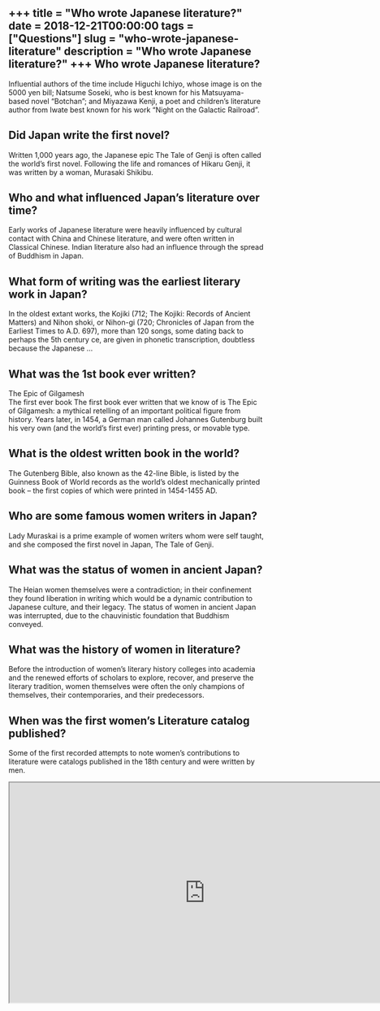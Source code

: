 +++
title = "Who wrote Japanese literature?"
date = 2018-12-21T00:00:00
tags = ["Questions"]
slug = "who-wrote-japanese-literature"
description = "Who wrote Japanese literature?"
+++
Who wrote Japanese literature?
------------------------------

Influential authors of the time include Higuchi Ichiyo, whose image is on the 5000 yen bill; Natsume Soseki, who is best known for his Matsuyama-based novel “Botchan”; and Miyazawa Kenji, a poet and children’s literature author from Iwate best known for his work “Night on the Galactic Railroad”.

Did Japan write the first novel?
--------------------------------

Written 1,000 years ago, the Japanese epic The Tale of Genji is often called the world’s first novel. Following the life and romances of Hikaru Genji, it was written by a woman, Murasaki Shikibu.

Who and what influenced Japan’s literature over time?
-----------------------------------------------------

Early works of Japanese literature were heavily influenced by cultural contact with China and Chinese literature, and were often written in Classical Chinese. Indian literature also had an influence through the spread of Buddhism in Japan.

What form of writing was the earliest literary work in Japan?
-------------------------------------------------------------

In the oldest extant works, the Kojiki (712; The Kojiki: Records of Ancient Matters) and Nihon shoki, or Nihon-gi (720; Chronicles of Japan from the Earliest Times to A.D. 697), more than 120 songs, some dating back to perhaps the 5th century ce, are given in phonetic transcription, doubtless because the Japanese …

What was the 1st book ever written?
-----------------------------------

The Epic of Gilgamesh  
The first ever book The first book ever written that we know of is The Epic of Gilgamesh: a mythical retelling of an important political figure from history. Years later, in 1454, a German man called Johannes Gutenburg built his very own (and the world’s first ever) printing press, or movable type.

What is the oldest written book in the world?
---------------------------------------------

The Gutenberg Bible, also known as the 42-line Bible, is listed by the Guinness Book of World records as the world’s oldest mechanically printed book – the first copies of which were printed in 1454-1455 AD.

Who are some famous women writers in Japan?
-------------------------------------------

Lady Muraskai is a prime example of women writers whom were self taught, and she composed the first novel in Japan, The Tale of Genji.

What was the status of women in ancient Japan?
----------------------------------------------

The Heian women themselves were a contradiction; in their confinement they found liberation in writing which would be a dynamic contribution to Japanese culture, and their legacy. The status of women in ancient Japan was interrupted, due to the chauvinistic foundation that Buddhism conveyed.

What was the history of women in literature?
--------------------------------------------

Before the introduction of women’s literary history colleges into academia and the renewed efforts of scholars to explore, recover, and preserve the literary tradition, women themselves were often the only champions of themselves, their contemporaries, and their predecessors.

When was the first women’s Literature catalog published?
--------------------------------------------------------

Some of the first recorded attempts to note women’s contributions to literature were catalogs published in the 18th century and were written by men.

<iframe allow="accelerometer; autoplay; clipboard-write; encrypted-media; gyroscope; picture-in-picture" allowfullscreen="" class="__youtube_prefs__  epyt-is-override  no-lazyload" data-no-lazy="1" data-origheight="433" data-origwidth="770" data-skipgform_ajax_framebjll="" height="433" id="_ytid_14150" loading="lazy" src="https://www.youtube.com/embed/Wh_VlMm-wVI?enablejsapi=1&autoplay=0&cc_load_policy=0&cc_lang_pref=&iv_load_policy=1&loop=0&modestbranding=0&rel=1&fs=1&playsinline=0&autohide=2&theme=dark&color=red&controls=1&" title="YouTube player" width="770"></iframe>